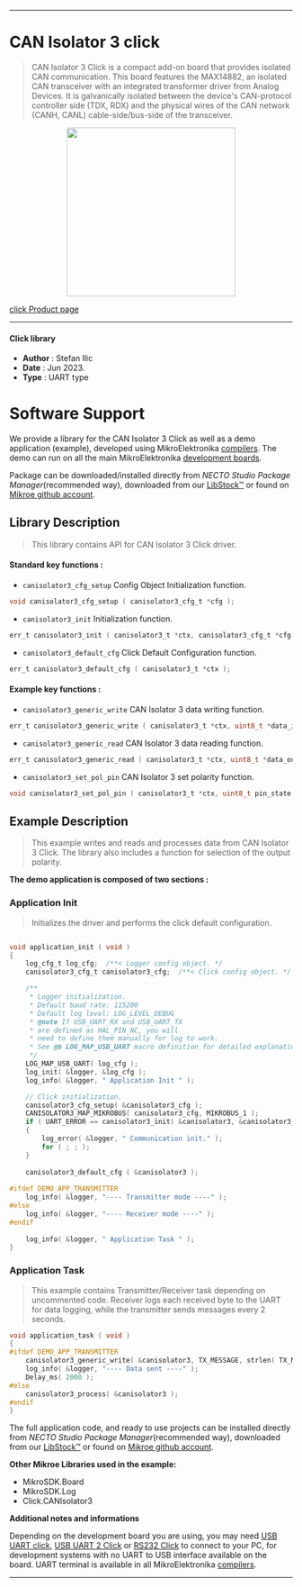 
---
# CAN Isolator 3 click

> CAN Isolator 3 Click is a compact add-on board that provides isolated CAN communication. This board features the MAX14882, an isolated CAN transceiver with an integrated transformer driver from Analog Devices. It is galvanically isolated between the device's CAN-protocol controller side (TDX, RDX) and the physical wires of the CAN network (CANH, CANL) cable-side/bus-side of the transceiver.

<p align="center">
  <img src="https://download.mikroe.com/images/click_for_ide/canisolator3_click.png" height=300px>
</p>

[click Product page](https://www.mikroe.com/can-isolator-3-click)

---


#### Click library

- **Author**        : Stefan Ilic
- **Date**          : Jun 2023.
- **Type**          : UART type


# Software Support

We provide a library for the CAN Isolator 3 Click
as well as a demo application (example), developed using MikroElektronika
[compilers](https://www.mikroe.com/necto-studio).
The demo can run on all the main MikroElektronika [development boards](https://www.mikroe.com/development-boards).

Package can be downloaded/installed directly from *NECTO Studio Package Manager*(recommended way), downloaded from our [LibStock&trade;](https://libstock.mikroe.com) or found on [Mikroe github account](https://github.com/MikroElektronika/mikrosdk_click_v2/tree/master/clicks).

## Library Description

> This library contains API for CAN Isolator 3 Click driver.

#### Standard key functions :

- `canisolator3_cfg_setup` Config Object Initialization function.
```c
void canisolator3_cfg_setup ( canisolator3_cfg_t *cfg );
```

- `canisolator3_init` Initialization function.
```c
err_t canisolator3_init ( canisolator3_t *ctx, canisolator3_cfg_t *cfg );
```

- `canisolator3_default_cfg` Click Default Configuration function.
```c
err_t canisolator3_default_cfg ( canisolator3_t *ctx );
```

#### Example key functions :

- `canisolator3_generic_write` CAN Isolator 3 data writing function.
```c
err_t canisolator3_generic_write ( canisolator3_t *ctx, uint8_t *data_in, uint16_t len );
```

- `canisolator3_generic_read` CAN Isolator 3 data reading function.
```c
err_t canisolator3_generic_read ( canisolator3_t *ctx, uint8_t *data_out, uint16_t len );
```

- `canisolator3_set_pol_pin` CAN Isolator 3 set polarity function.
```c
void canisolator3_set_pol_pin ( canisolator3_t *ctx, uint8_t pin_state );
```

## Example Description

> This example writes and reads and processes data from CAN Isolator 3 Click.
  The library also includes a function for selection of the output polarity.

**The demo application is composed of two sections :**

### Application Init

> Initializes the driver and performs the click default configuration.

```c

void application_init ( void ) 
{
    log_cfg_t log_cfg;  /**< Logger config object. */
    canisolator3_cfg_t canisolator3_cfg;  /**< Click config object. */

    /** 
     * Logger initialization.
     * Default baud rate: 115200
     * Default log level: LOG_LEVEL_DEBUG
     * @note If USB_UART_RX and USB_UART_TX 
     * are defined as HAL_PIN_NC, you will 
     * need to define them manually for log to work. 
     * See @b LOG_MAP_USB_UART macro definition for detailed explanation.
     */
    LOG_MAP_USB_UART( log_cfg );
    log_init( &logger, &log_cfg );
    log_info( &logger, " Application Init " );

    // Click initialization.
    canisolator3_cfg_setup( &canisolator3_cfg );
    CANISOLATOR3_MAP_MIKROBUS( canisolator3_cfg, MIKROBUS_1 );
    if ( UART_ERROR == canisolator3_init( &canisolator3, &canisolator3_cfg ) ) 
    {
        log_error( &logger, " Communication init." );
        for ( ; ; );
    }
    
    canisolator3_default_cfg ( &canisolator3 );
    
#ifdef DEMO_APP_TRANSMITTER
    log_info( &logger, "---- Transmitter mode ----" );
#else
    log_info( &logger, "---- Receiver mode ----" );
#endif 
    
    log_info( &logger, " Application Task " );
}

```

### Application Task

> This example contains Transmitter/Receiver task depending on uncommented code.
  Receiver logs each received byte to the UART for data logging,
  while the transmitter sends messages every 2 seconds.

```c
void application_task ( void ) 
{
#ifdef DEMO_APP_TRANSMITTER
    canisolator3_generic_write( &canisolator3, TX_MESSAGE, strlen( TX_MESSAGE ) );
    log_info( &logger, "---- Data sent ----" );
    Delay_ms( 2000 );
#else
    canisolator3_process( &canisolator3 );
#endif
}
```

The full application code, and ready to use projects can be installed directly from *NECTO Studio Package Manager*(recommended way), downloaded from our [LibStock&trade;](https://libstock.mikroe.com) or found on [Mikroe github account](https://github.com/MikroElektronika/mikrosdk_click_v2/tree/master/clicks).

**Other Mikroe Libraries used in the example:**

- MikroSDK.Board
- MikroSDK.Log
- Click.CANIsolator3

**Additional notes and informations**

Depending on the development board you are using, you may need
[USB UART click](https://www.mikroe.com/usb-uart-click),
[USB UART 2 Click](https://www.mikroe.com/usb-uart-2-click) or
[RS232 Click](https://www.mikroe.com/rs232-click) to connect to your PC, for
development systems with no UART to USB interface available on the board. UART
terminal is available in all MikroElektronika
[compilers](https://shop.mikroe.com/compilers).

---
